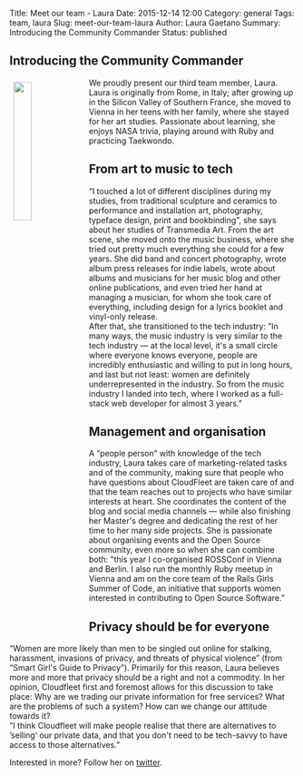 Title:  Meet our team - Laura
Date: 2015-12-14 12:00
Category: general
Tags: team, laura
Slug: meet-our-team-laura
Author: Laura Gaetano
Summary: Introducing the Community Commander
Status: published

## Introducing the Community Commander

<img class="intro-image" src="{filename}/img/Laura.png" style="float: left; width: 25%; margin: 0.5em">

We proudly present our third team member, Laura. Laura is originally from Rome, in Italy; after growing up in the Silicon Valley of Southern France, she moved to Vienna in her teens with her family, where she stayed for her art studies. Passionate about learning, she enjoys NASA trivia, playing around with Ruby and practicing Taekwondo.

## From art to music to tech  
“I touched a lot of different disciplines during my studies, from traditional sculpture and ceramics to performance and installation art, photography, typeface design, print and bookbinding”, she says about her studies of Transmedia Art. From the art scene, she moved onto the music business, where she tried out pretty much everything she could for a few years. She did band and concert photography, wrote album press releases for indie labels, wrote about albums and musicians for her music blog and other online publications, and even tried her hand at managing a musician, for whom she took care of everything, including design for a lyrics booklet and vinyl-only release.  
After that, she transitioned to the tech industry: ”In many ways, the music industry is very similar to the tech industry — at the local level, it's a small circle where everyone knows everyone, people are incredibly enthusiastic and willing to put in long hours, and last but not least: women are definitely underrepresented in the industry. So from the music industry I landed into tech, where I worked as a full-stack web developer for almost 3 years.”

## Management and organisation  
A ”people person” with knowledge of the tech industry, Laura takes care of marketing-related tasks and of the community, making sure that people who have questions about CloudFleet are taken care of and that the team reaches out to projects who have similar interests at heart. She coordinates the content of the blog and social media channels — while also finishing her Master's degree and dedicating the rest of her time to her many side projects. She is passionate about organising events and the Open Source community, even more so when she can combine both: ”this year I co-organised ROSSConf in Vienna and Berlin. I also run the monthly Ruby meetup in Vienna and am on the core team of the Rails Girls Summer of Code, an initiative that supports women interested in contributing to Open Source Software.”

## Privacy should be for everyone  
“Women are more likely than men to be singled out online for stalking, harassment, invasions of privacy, and threats of physical violence” (from “Smart Girl's Guide to Privacy”). Primarily for this reason, Laura believes more and more that privacy should be a right and not a commodity. In her opinion, Cloudfleet first and foremost allows for this discussion to take place: Why are we trading our private information for free services? What are the problems of such a system? How can we change our attitude towards it?  
”I think Cloudfleet will make people realise that there are alternatives to ’selling‘ our private data, and that you don't need to be tech-savvy to have access to those alternatives.”  

Interested in more? Follow her on [twitter](https://twitter.com/alicetragedy).


